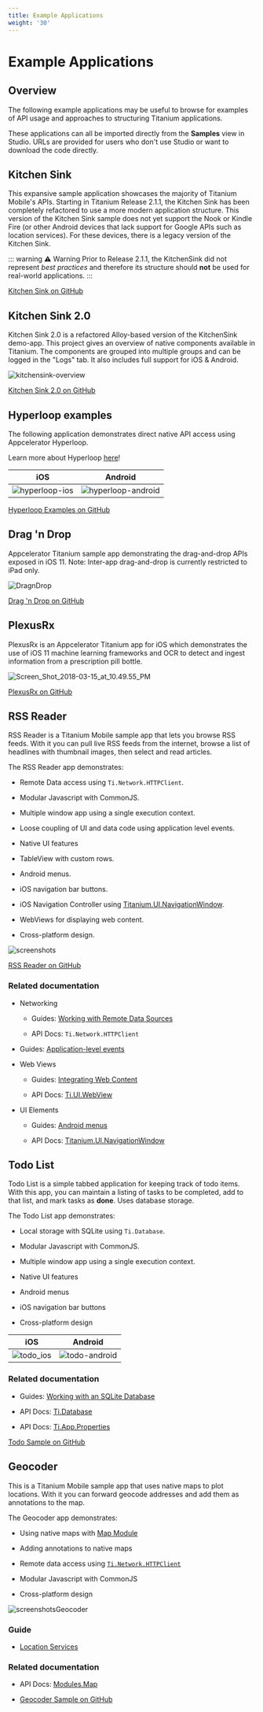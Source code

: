 ```yaml
---
title: Example Applications
weight: '30'
---
```


# Example Applications

## Overview

The following example applications may be useful to browse for examples of API usage and approaches to structuring Titanium applications.

These applications can all be imported directly from the **Samples** view in Studio. URLs are provided for users who don't use Studio or want to download the code directly.

## Kitchen Sink

This expansive sample application showcases the majority of Titanium Mobile's APIs. Starting in Titanium Release 2.1.1, the Kitchen Sink has been completely refactored to use a more modern application structure. This version of the Kitchen Sink sample does not yet support the Nook or Kindle Fire (or other Android devices that lack support for Google APIs such as location services). For these devices, there is a legacy version of the Kitchen Sink.

::: warning ⚠️ Warning
Prior to Release 2.1.1, the KitchenSink did not represent _best practices_ and therefore its structure should **not** be used for real-world applications.
:::

[Kitchen Sink on GitHub](http://github.com/appcelerator/KitchenSink)

## Kitchen Sink 2.0

Kitchen Sink 2.0 is a refactored Alloy-based version of the KitchenSink demo-app. This project gives an overview of native components available in Titanium. The components are grouped into multiple groups and can be logged in the "Logs" tab. It also includes full support for iOS & Android.

![kitchensink-overview](./kitchensink-overview.png)

[Kitchen Sink 2.0 on GitHub](https://github.com/tidev/kitchensink-v2)

## Hyperloop examples

The following application demonstrates direct native API access using Appcelerator Hyperloop.

Learn more about Hyperloop [here](http://www.appcelerator.com/mobile-app-development-products/hyperloop/)!

| iOS | Android |
| --- | --- |
| ![hyperloop-ios](./hyperloop-ios.png) | ![hyperloop-android](./hyperloop-android.png) |

[Hyperloop Examples on GitHub](https://github.com/tidev/hyperloop-examples)

## Drag 'n Drop

Appcelerator Titanium sample app demonstrating the drag-and-drop APIs exposed in iOS 11. Note: Inter-app drag-and-drop is currently restricted to iPad only.

![DragnDrop](./DragnDrop.png)

[Drag 'n Drop on GitHub](https://github.com/appcelerator-developer-relations/appc-sample-drag-and-drop)

## PlexusRx

PlexusRx is an Appcelerator Titanium app for iOS which demonstrates the use of iOS 11 machine learning frameworks and OCR to detect and ingest information from a prescription pill bottle.

 ![Screen_Shot_2018-03-15_at_10.49.55_PM](./Screen_Shot_2018-03-15_at_10.49.55_PM.png)

[PlexusRx on GitHub](https://github.com/appcelerator-developer-relations/plexus-rx)

## RSS Reader

RSS Reader is a Titanium Mobile sample app that lets you browse RSS feeds. With it you can pull live RSS feeds from the internet, browse a list of headlines with thumbnail images, then select and read articles.

The RSS Reader app demonstrates:

* Remote Data access using `Ti.Network.HTTPClient`.

* Modular Javascript with CommonJS.

* Multiple window app using a single execution context.

* Loose coupling of UI and data code using application level events.

* Native UI features

* TableView with custom rows.

* Android menus.

* iOS navigation bar buttons.

* iOS Navigation Controller using [Titanium.UI.NavigationWindow](#!/api/Titanium.UI.NavigationWindow).

* WebViews for displaying web content.

* Cross-platform design.

![screenshots](./screenshots.png)

[RSS Reader on GitHub](https://github.com/appcelerator-developer-relations/appc-sample-rss)

### Related documentation

* Networking

    * Guides: [Working with Remote Data Sources](/guide/Titanium_SDK/Titanium_SDK_How-tos/Working_with_Remote_Data_Sources/)

    * API Docs: `Ti.Network.HTTPClient`

* Guides: [Application-level events](/guide/Titanium_SDK/Titanium_SDK_How-tos/User_Interface_Fundamentals/Event_Handling/#application-level-events)

* Web Views

    * Guides: [Integrating Web Content](/guide/Titanium_SDK/Titanium_SDK_How-tos/Integrating_Web_Content/)

    * API Docs: [Ti.UI.WebView](#!/api/Titanium.UI.WebView)

* UI Elements

    * Guides: [Android menus](/guide/Titanium_SDK/Titanium_SDK_How-tos/User_Interface_Deep_Dives/Android_UI_Components_and_Conventions/#android-menus)

    * API Docs: [Titanium.UI.NavigationWindow](#!/api/Titanium.UI.NavigationWindow)

## Todo List

Todo List is a simple tabbed application for keeping track of todo items. With this app, you can maintain a listing of tasks to be completed, add to that list, and mark tasks as **done**. Uses database storage.

The Todo List app demonstrates:

* Local storage with SQLite using `Ti.Database`.

* Modular Javascript with CommonJS.

* Multiple window app using a single execution context.

* Native UI features

* Android menus

* iOS navigation bar buttons

* Cross-platform design

| iOS | Android |
| --- | --- |
| ![todo_ios](./todo_ios.png) | ![todo-android](./todo-android.png) |

### Related documentation

* Guides: [Working with an SQLite Database](/guide/Titanium_SDK/Titanium_SDK_How-tos/Working_with_Local_Data_Sources/Working_with_a_SQLite_Database/)

* API Docs: [Ti.Database](#!/api/Titanium.Database)

* API Docs: [Ti.App.Properties](#!/api/Titanium.App.Properties)

[Todo Sample on GitHub](https://github.com/appcelerator-developer-relations/Sample.Todo)

## Geocoder

This is a Titanium Mobile sample app that uses native maps to plot locations. With it you can forward geocode addresses and add them as annotations to the map.

The Geocoder app demonstrates:

* Using native maps with [Map Module](#!/api/Modules.Map)

* Adding annotations to native maps

* Remote data access using [`Ti.Network.HTTPClient`](#!/api/Titanium.Network.HTTPClient)

* Modular Javascript with CommonJS

* Cross-platform design

![screenshotsGeocoder](./screenshotsGeocoder.png)

### Guide

* [Location Services](/guide/Titanium_SDK/Titanium_SDK_How-tos/Location_Services/)

### Related documentation

* API Docs: [Modules.Map](#!/api/Modules.Map)

* [Geocoder Sample on GitHub](https://github.com/appcelerator-developer-relations/appc-sample-geocoder)
